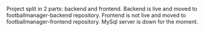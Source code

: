 Project split in 2 parts: backend and frontend. Backend is live and moved to footballmanager-backend repository. Frontend is not live and moved to footballmanager-frontend repository.
MySql server is down for the moment.
